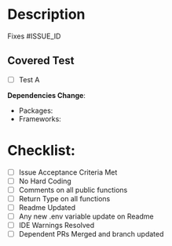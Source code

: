 # Description

Fixes #ISSUE_ID

## Covered Test

- [ ] Test A

**Dependencies Change**:
* Packages:
* Frameworks:

# Checklist:

- [ ] Issue Acceptance Criteria Met
- [ ] No Hard Coding
- [ ] Comments on all public functions
- [ ] Return Type on all functions
- [ ] Readme Updated 
- [ ] Any new .env variable update on Readme
- [ ] IDE Warnings Resolved
- [ ] Dependent PRs Merged and branch updated
